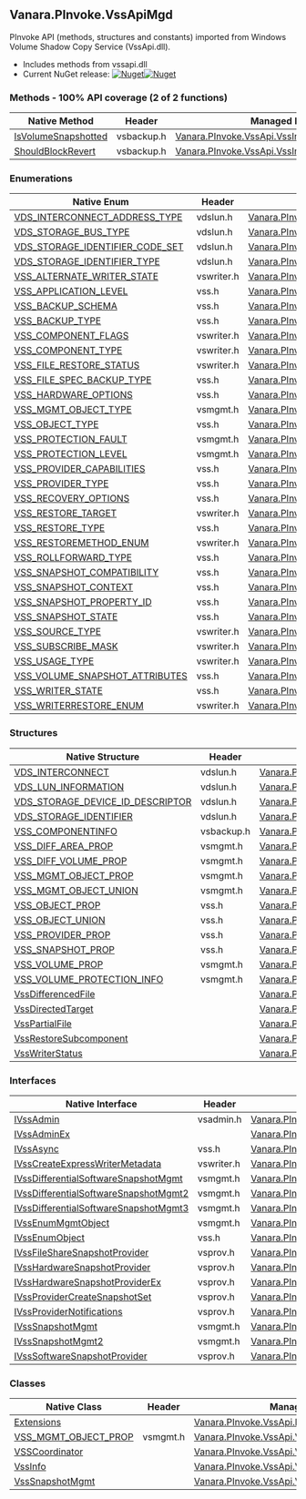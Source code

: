 ## Vanara.PInvoke.VssApiMgd  
PInvoke API (methods, structures and constants) imported from Windows Volume Shadow Copy Service (VssApi.dll).

- Includes methods from vssapi.dll  
- Current NuGet release: [![Nuget](https://img.shields.io/nuget/v/Vanara.PInvoke.VssApiMgd?logo=nuget&style=flat-square)![Nuget](https://img.shields.io/nuget/dt/Vanara.PInvoke.VssApiMgd?label=%20&style=flat-square)](https://www.nuget.org/packages/Vanara.PInvoke.VssApiMgd)  
### Methods - 100% API coverage (2 of 2 functions)  
Native Method | Header | Managed Method  
--- | --- | ---  
[IsVolumeSnapshotted](https://www.google.com/search?num=5&q=IsVolumeSnapshottedInternal+site%3Alearn.microsoft.com) | vsbackup.h | [Vanara.PInvoke.VssApi.VssInfo.IsVolumeSnapshotted](https://github.com/dahall/Vanara/search?l=C%23&q=IsVolumeSnapshotted)  
[ShouldBlockRevert](https://www.google.com/search?num=5&q=ShouldBlockRevertInternal+site%3Alearn.microsoft.com) | vsbackup.h | [Vanara.PInvoke.VssApi.VssInfo.ShouldBlockRevert](https://github.com/dahall/Vanara/search?l=C%23&q=ShouldBlockRevert)  
### Enumerations  
Native Enum | Header | Managed Enum  
--- | --- | ---  
[VDS_INTERCONNECT_ADDRESS_TYPE](https://www.google.com/search?num=5&q=VDS_INTERCONNECT_ADDRESS_TYPE+site%3Alearn.microsoft.com) | vdslun.h | [Vanara.PInvoke.VssApi.VDS_INTERCONNECT_ADDRESS_TYPE](https://github.com/dahall/Vanara/search?l=C%23&q=VDS_INTERCONNECT_ADDRESS_TYPE)  
[VDS_STORAGE_BUS_TYPE](https://www.google.com/search?num=5&q=VDS_STORAGE_BUS_TYPE+site%3Alearn.microsoft.com) | vdslun.h | [Vanara.PInvoke.VssApi.VDS_STORAGE_BUS_TYPE](https://github.com/dahall/Vanara/search?l=C%23&q=VDS_STORAGE_BUS_TYPE)  
[VDS_STORAGE_IDENTIFIER_CODE_SET](https://www.google.com/search?num=5&q=VDS_STORAGE_IDENTIFIER_CODE_SET+site%3Alearn.microsoft.com) | vdslun.h | [Vanara.PInvoke.VssApi.VDS_STORAGE_IDENTIFIER_CODE_SET](https://github.com/dahall/Vanara/search?l=C%23&q=VDS_STORAGE_IDENTIFIER_CODE_SET)  
[VDS_STORAGE_IDENTIFIER_TYPE](https://www.google.com/search?num=5&q=VDS_STORAGE_IDENTIFIER_TYPE+site%3Alearn.microsoft.com) | vdslun.h | [Vanara.PInvoke.VssApi.VDS_STORAGE_IDENTIFIER_TYPE](https://github.com/dahall/Vanara/search?l=C%23&q=VDS_STORAGE_IDENTIFIER_TYPE)  
[VSS_ALTERNATE_WRITER_STATE](https://www.google.com/search?num=5&q=VSS_ALTERNATE_WRITER_STATE+site%3Alearn.microsoft.com) | vswriter.h | [Vanara.PInvoke.VssApi.VSS_ALTERNATE_WRITER_STATE](https://github.com/dahall/Vanara/search?l=C%23&q=VSS_ALTERNATE_WRITER_STATE)  
[VSS_APPLICATION_LEVEL](https://www.google.com/search?num=5&q=VSS_APPLICATION_LEVEL+site%3Alearn.microsoft.com) | vss.h | [Vanara.PInvoke.VssApi.VSS_APPLICATION_LEVEL](https://github.com/dahall/Vanara/search?l=C%23&q=VSS_APPLICATION_LEVEL)  
[VSS_BACKUP_SCHEMA](https://www.google.com/search?num=5&q=VSS_BACKUP_SCHEMA+site%3Alearn.microsoft.com) | vss.h | [Vanara.PInvoke.VssApi.VSS_BACKUP_SCHEMA](https://github.com/dahall/Vanara/search?l=C%23&q=VSS_BACKUP_SCHEMA)  
[VSS_BACKUP_TYPE](https://www.google.com/search?num=5&q=VSS_BACKUP_TYPE+site%3Alearn.microsoft.com) | vss.h | [Vanara.PInvoke.VssApi.VSS_BACKUP_TYPE](https://github.com/dahall/Vanara/search?l=C%23&q=VSS_BACKUP_TYPE)  
[VSS_COMPONENT_FLAGS](https://www.google.com/search?num=5&q=VSS_COMPONENT_FLAGS+site%3Alearn.microsoft.com) | vswriter.h | [Vanara.PInvoke.VssApi.VSS_COMPONENT_FLAGS](https://github.com/dahall/Vanara/search?l=C%23&q=VSS_COMPONENT_FLAGS)  
[VSS_COMPONENT_TYPE](https://www.google.com/search?num=5&q=VSS_COMPONENT_TYPE+site%3Alearn.microsoft.com) | vswriter.h | [Vanara.PInvoke.VssApi.VSS_COMPONENT_TYPE](https://github.com/dahall/Vanara/search?l=C%23&q=VSS_COMPONENT_TYPE)  
[VSS_FILE_RESTORE_STATUS](https://www.google.com/search?num=5&q=VSS_FILE_RESTORE_STATUS+site%3Alearn.microsoft.com) | vswriter.h | [Vanara.PInvoke.VssApi.VSS_FILE_RESTORE_STATUS](https://github.com/dahall/Vanara/search?l=C%23&q=VSS_FILE_RESTORE_STATUS)  
[VSS_FILE_SPEC_BACKUP_TYPE](https://www.google.com/search?num=5&q=VSS_FILE_SPEC_BACKUP_TYPE+site%3Alearn.microsoft.com) | vss.h | [Vanara.PInvoke.VssApi.VSS_FILE_SPEC_BACKUP_TYPE](https://github.com/dahall/Vanara/search?l=C%23&q=VSS_FILE_SPEC_BACKUP_TYPE)  
[VSS_HARDWARE_OPTIONS](https://www.google.com/search?num=5&q=VSS_HARDWARE_OPTIONS+site%3Alearn.microsoft.com) | vss.h | [Vanara.PInvoke.VssApi.VSS_HARDWARE_OPTIONS](https://github.com/dahall/Vanara/search?l=C%23&q=VSS_HARDWARE_OPTIONS)  
[VSS_MGMT_OBJECT_TYPE](https://www.google.com/search?num=5&q=VSS_MGMT_OBJECT_TYPE+site%3Alearn.microsoft.com) | vsmgmt.h | [Vanara.PInvoke.VssApi.VSS_MGMT_OBJECT_TYPE](https://github.com/dahall/Vanara/search?l=C%23&q=VSS_MGMT_OBJECT_TYPE)  
[VSS_OBJECT_TYPE](https://www.google.com/search?num=5&q=VSS_OBJECT_TYPE+site%3Alearn.microsoft.com) | vss.h | [Vanara.PInvoke.VssApi.VSS_OBJECT_TYPE](https://github.com/dahall/Vanara/search?l=C%23&q=VSS_OBJECT_TYPE)  
[VSS_PROTECTION_FAULT](https://www.google.com/search?num=5&q=VSS_PROTECTION_FAULT+site%3Alearn.microsoft.com) | vsmgmt.h | [Vanara.PInvoke.VssApi.VSS_PROTECTION_FAULT](https://github.com/dahall/Vanara/search?l=C%23&q=VSS_PROTECTION_FAULT)  
[VSS_PROTECTION_LEVEL](https://www.google.com/search?num=5&q=VSS_PROTECTION_LEVEL+site%3Alearn.microsoft.com) | vsmgmt.h | [Vanara.PInvoke.VssApi.VSS_PROTECTION_LEVEL](https://github.com/dahall/Vanara/search?l=C%23&q=VSS_PROTECTION_LEVEL)  
[VSS_PROVIDER_CAPABILITIES](https://www.google.com/search?num=5&q=VSS_PROVIDER_CAPABILITIES+site%3Alearn.microsoft.com) | vss.h | [Vanara.PInvoke.VssApi.VSS_PROVIDER_CAPABILITIES](https://github.com/dahall/Vanara/search?l=C%23&q=VSS_PROVIDER_CAPABILITIES)  
[VSS_PROVIDER_TYPE](https://www.google.com/search?num=5&q=VSS_PROVIDER_TYPE+site%3Alearn.microsoft.com) | vss.h | [Vanara.PInvoke.VssApi.VSS_PROVIDER_TYPE](https://github.com/dahall/Vanara/search?l=C%23&q=VSS_PROVIDER_TYPE)  
[VSS_RECOVERY_OPTIONS](https://www.google.com/search?num=5&q=VSS_RECOVERY_OPTIONS+site%3Alearn.microsoft.com) | vss.h | [Vanara.PInvoke.VssApi.VSS_RECOVERY_OPTIONS](https://github.com/dahall/Vanara/search?l=C%23&q=VSS_RECOVERY_OPTIONS)  
[VSS_RESTORE_TARGET](https://www.google.com/search?num=5&q=VSS_RESTORE_TARGET+site%3Alearn.microsoft.com) | vswriter.h | [Vanara.PInvoke.VssApi.VSS_RESTORE_TARGET](https://github.com/dahall/Vanara/search?l=C%23&q=VSS_RESTORE_TARGET)  
[VSS_RESTORE_TYPE](https://www.google.com/search?num=5&q=VSS_RESTORE_TYPE+site%3Alearn.microsoft.com) | vss.h | [Vanara.PInvoke.VssApi.VSS_RESTORE_TYPE](https://github.com/dahall/Vanara/search?l=C%23&q=VSS_RESTORE_TYPE)  
[VSS_RESTOREMETHOD_ENUM](https://www.google.com/search?num=5&q=VSS_RESTOREMETHOD_ENUM+site%3Alearn.microsoft.com) | vswriter.h | [Vanara.PInvoke.VssApi.VSS_RESTOREMETHOD_ENUM](https://github.com/dahall/Vanara/search?l=C%23&q=VSS_RESTOREMETHOD_ENUM)  
[VSS_ROLLFORWARD_TYPE](https://www.google.com/search?num=5&q=VSS_ROLLFORWARD_TYPE+site%3Alearn.microsoft.com) | vss.h | [Vanara.PInvoke.VssApi.VSS_ROLLFORWARD_TYPE](https://github.com/dahall/Vanara/search?l=C%23&q=VSS_ROLLFORWARD_TYPE)  
[VSS_SNAPSHOT_COMPATIBILITY](https://www.google.com/search?num=5&q=VSS_SNAPSHOT_COMPATIBILITY+site%3Alearn.microsoft.com) | vss.h | [Vanara.PInvoke.VssApi.VSS_SNAPSHOT_COMPATIBILITY](https://github.com/dahall/Vanara/search?l=C%23&q=VSS_SNAPSHOT_COMPATIBILITY)  
[VSS_SNAPSHOT_CONTEXT](https://www.google.com/search?num=5&q=VSS_SNAPSHOT_CONTEXT+site%3Alearn.microsoft.com) | vss.h | [Vanara.PInvoke.VssApi.VSS_SNAPSHOT_CONTEXT](https://github.com/dahall/Vanara/search?l=C%23&q=VSS_SNAPSHOT_CONTEXT)  
[VSS_SNAPSHOT_PROPERTY_ID](https://www.google.com/search?num=5&q=VSS_SNAPSHOT_PROPERTY_ID+site%3Alearn.microsoft.com) | vss.h | [Vanara.PInvoke.VssApi.VSS_SNAPSHOT_PROPERTY_ID](https://github.com/dahall/Vanara/search?l=C%23&q=VSS_SNAPSHOT_PROPERTY_ID)  
[VSS_SNAPSHOT_STATE](https://www.google.com/search?num=5&q=VSS_SNAPSHOT_STATE+site%3Alearn.microsoft.com) | vss.h | [Vanara.PInvoke.VssApi.VSS_SNAPSHOT_STATE](https://github.com/dahall/Vanara/search?l=C%23&q=VSS_SNAPSHOT_STATE)  
[VSS_SOURCE_TYPE](https://www.google.com/search?num=5&q=VSS_SOURCE_TYPE+site%3Alearn.microsoft.com) | vswriter.h | [Vanara.PInvoke.VssApi.VSS_SOURCE_TYPE](https://github.com/dahall/Vanara/search?l=C%23&q=VSS_SOURCE_TYPE)  
[VSS_SUBSCRIBE_MASK](https://www.google.com/search?num=5&q=VSS_SUBSCRIBE_MASK+site%3Alearn.microsoft.com) | vswriter.h | [Vanara.PInvoke.VssApi.VSS_SUBSCRIBE_MASK](https://github.com/dahall/Vanara/search?l=C%23&q=VSS_SUBSCRIBE_MASK)  
[VSS_USAGE_TYPE](https://www.google.com/search?num=5&q=VSS_USAGE_TYPE+site%3Alearn.microsoft.com) | vswriter.h | [Vanara.PInvoke.VssApi.VSS_USAGE_TYPE](https://github.com/dahall/Vanara/search?l=C%23&q=VSS_USAGE_TYPE)  
[VSS_VOLUME_SNAPSHOT_ATTRIBUTES](https://www.google.com/search?num=5&q=VSS_VOLUME_SNAPSHOT_ATTRIBUTES+site%3Alearn.microsoft.com) | vss.h | [Vanara.PInvoke.VssApi.VSS_VOLUME_SNAPSHOT_ATTRIBUTES](https://github.com/dahall/Vanara/search?l=C%23&q=VSS_VOLUME_SNAPSHOT_ATTRIBUTES)  
[VSS_WRITER_STATE](https://www.google.com/search?num=5&q=VSS_WRITER_STATE+site%3Alearn.microsoft.com) | vss.h | [Vanara.PInvoke.VssApi.VSS_WRITER_STATE](https://github.com/dahall/Vanara/search?l=C%23&q=VSS_WRITER_STATE)  
[VSS_WRITERRESTORE_ENUM](https://www.google.com/search?num=5&q=VSS_WRITERRESTORE_ENUM+site%3Alearn.microsoft.com) | vswriter.h | [Vanara.PInvoke.VssApi.VSS_WRITERRESTORE_ENUM](https://github.com/dahall/Vanara/search?l=C%23&q=VSS_WRITERRESTORE_ENUM)  
### Structures  
Native Structure | Header | Managed Structure  
--- | --- | ---  
[VDS_INTERCONNECT](https://www.google.com/search?num=5&q=VDS_INTERCONNECT+site%3Alearn.microsoft.com) | vdslun.h | [Vanara.PInvoke.VssApi.VDS_INTERCONNECT](https://github.com/dahall/Vanara/search?l=C%23&q=VDS_INTERCONNECT)  
[VDS_LUN_INFORMATION](https://www.google.com/search?num=5&q=VDS_LUN_INFORMATION+site%3Alearn.microsoft.com) | vdslun.h | [Vanara.PInvoke.VssApi.VDS_LUN_INFORMATION](https://github.com/dahall/Vanara/search?l=C%23&q=VDS_LUN_INFORMATION)  
[VDS_STORAGE_DEVICE_ID_DESCRIPTOR](https://www.google.com/search?num=5&q=VDS_STORAGE_DEVICE_ID_DESCRIPTOR+site%3Alearn.microsoft.com) | vdslun.h | [Vanara.PInvoke.VssApi.VDS_STORAGE_DEVICE_ID_DESCRIPTOR](https://github.com/dahall/Vanara/search?l=C%23&q=VDS_STORAGE_DEVICE_ID_DESCRIPTOR)  
[VDS_STORAGE_IDENTIFIER](https://www.google.com/search?num=5&q=VDS_STORAGE_IDENTIFIER+site%3Alearn.microsoft.com) | vdslun.h | [Vanara.PInvoke.VssApi.VDS_STORAGE_IDENTIFIER](https://github.com/dahall/Vanara/search?l=C%23&q=VDS_STORAGE_IDENTIFIER)  
[VSS_COMPONENTINFO](https://www.google.com/search?num=5&q=VSS_COMPONENTINFO+site%3Alearn.microsoft.com) | vsbackup.h | [Vanara.PInvoke.VssApi.VSS_COMPONENTINFO](https://github.com/dahall/Vanara/search?l=C%23&q=VSS_COMPONENTINFO)  
[VSS_DIFF_AREA_PROP](https://www.google.com/search?num=5&q=VSS_DIFF_AREA_PROP+site%3Alearn.microsoft.com) | vsmgmt.h | [Vanara.PInvoke.VssApi.VSS_DIFF_AREA_PROP](https://github.com/dahall/Vanara/search?l=C%23&q=VSS_DIFF_AREA_PROP)  
[VSS_DIFF_VOLUME_PROP](https://www.google.com/search?num=5&q=VSS_DIFF_VOLUME_PROP+site%3Alearn.microsoft.com) | vsmgmt.h | [Vanara.PInvoke.VssApi.VSS_DIFF_VOLUME_PROP](https://github.com/dahall/Vanara/search?l=C%23&q=VSS_DIFF_VOLUME_PROP)  
[VSS_MGMT_OBJECT_PROP](https://www.google.com/search?num=5&q=VSS_MGMT_OBJECT_PROP+site%3Alearn.microsoft.com) | vsmgmt.h | [Vanara.PInvoke.VssApi.VSS_MGMT_OBJECT_PROP](https://github.com/dahall/Vanara/search?l=C%23&q=VSS_MGMT_OBJECT_PROP)  
[VSS_MGMT_OBJECT_UNION](https://www.google.com/search?num=5&q=VSS_MGMT_OBJECT_UNION+site%3Alearn.microsoft.com) | vsmgmt.h | [Vanara.PInvoke.VssApi.VSS_MGMT_OBJECT_UNION](https://github.com/dahall/Vanara/search?l=C%23&q=VSS_MGMT_OBJECT_UNION)  
[VSS_OBJECT_PROP](https://www.google.com/search?num=5&q=VSS_OBJECT_PROP+site%3Alearn.microsoft.com) | vss.h | [Vanara.PInvoke.VssApi.VSS_OBJECT_PROP](https://github.com/dahall/Vanara/search?l=C%23&q=VSS_OBJECT_PROP)  
[VSS_OBJECT_UNION](https://www.google.com/search?num=5&q=VSS_OBJECT_UNION+site%3Alearn.microsoft.com) | vss.h | [Vanara.PInvoke.VssApi.VSS_OBJECT_UNION](https://github.com/dahall/Vanara/search?l=C%23&q=VSS_OBJECT_UNION)  
[VSS_PROVIDER_PROP](https://www.google.com/search?num=5&q=VSS_PROVIDER_PROP+site%3Alearn.microsoft.com) | vss.h | [Vanara.PInvoke.VssApi.VSS_PROVIDER_PROP](https://github.com/dahall/Vanara/search?l=C%23&q=VSS_PROVIDER_PROP)  
[VSS_SNAPSHOT_PROP](https://www.google.com/search?num=5&q=VSS_SNAPSHOT_PROP+site%3Alearn.microsoft.com) | vss.h | [Vanara.PInvoke.VssApi.VSS_SNAPSHOT_PROP](https://github.com/dahall/Vanara/search?l=C%23&q=VSS_SNAPSHOT_PROP)  
[VSS_VOLUME_PROP](https://www.google.com/search?num=5&q=VSS_VOLUME_PROP+site%3Alearn.microsoft.com) | vsmgmt.h | [Vanara.PInvoke.VssApi.VSS_VOLUME_PROP](https://github.com/dahall/Vanara/search?l=C%23&q=VSS_VOLUME_PROP)  
[VSS_VOLUME_PROTECTION_INFO](https://www.google.com/search?num=5&q=VSS_VOLUME_PROTECTION_INFO+site%3Alearn.microsoft.com) | vsmgmt.h | [Vanara.PInvoke.VssApi.VSS_VOLUME_PROTECTION_INFO](https://github.com/dahall/Vanara/search?l=C%23&q=VSS_VOLUME_PROTECTION_INFO)  
[VssDifferencedFile](https://www.google.com/search?num=5&q=VssDifferencedFile+site%3Alearn.microsoft.com) |  | [Vanara.PInvoke.VssApi.VssDifferencedFile](https://github.com/dahall/Vanara/search?l=C%23&q=VssDifferencedFile)  
[VssDirectedTarget](https://www.google.com/search?num=5&q=VssDirectedTarget+site%3Alearn.microsoft.com) |  | [Vanara.PInvoke.VssApi.VssDirectedTarget](https://github.com/dahall/Vanara/search?l=C%23&q=VssDirectedTarget)  
[VssPartialFile](https://www.google.com/search?num=5&q=VssPartialFile+site%3Alearn.microsoft.com) |  | [Vanara.PInvoke.VssApi.VssPartialFile](https://github.com/dahall/Vanara/search?l=C%23&q=VssPartialFile)  
[VssRestoreSubcomponent](https://www.google.com/search?num=5&q=VssRestoreSubcomponent+site%3Alearn.microsoft.com) |  | [Vanara.PInvoke.VssApi.VssRestoreSubcomponent](https://github.com/dahall/Vanara/search?l=C%23&q=VssRestoreSubcomponent)  
[VssWriterStatus](https://www.google.com/search?num=5&q=VssWriterStatus+site%3Alearn.microsoft.com) |  | [Vanara.PInvoke.VssApi.VssWriterStatus](https://github.com/dahall/Vanara/search?l=C%23&q=VssWriterStatus)  
### Interfaces  
Native Interface | Header | Managed Interface  
--- | --- | ---  
[IVssAdmin](https://www.google.com/search?num=5&q=IVssAdmin+site%3Alearn.microsoft.com) | vsadmin.h | [Vanara.PInvoke.VssApi.IVssAdmin](https://github.com/dahall/Vanara/search?l=C%23&q=IVssAdmin)  
[IVssAdminEx](https://www.google.com/search?num=5&q=IVssAdminEx+site%3Alearn.microsoft.com) |  | [Vanara.PInvoke.VssApi.IVssAdminEx](https://github.com/dahall/Vanara/search?l=C%23&q=IVssAdminEx)  
[IVssAsync](https://www.google.com/search?num=5&q=IVssAsync+site%3Alearn.microsoft.com) | vss.h | [Vanara.PInvoke.VssApi.IVssAsync](https://github.com/dahall/Vanara/search?l=C%23&q=IVssAsync)  
[IVssCreateExpressWriterMetadata](https://www.google.com/search?num=5&q=IVssCreateExpressWriterMetadata+site%3Alearn.microsoft.com) | vswriter.h | [Vanara.PInvoke.VssApi.IVssCreateExpressWriterMetadata](https://github.com/dahall/Vanara/search?l=C%23&q=IVssCreateExpressWriterMetadata)  
[IVssDifferentialSoftwareSnapshotMgmt](https://www.google.com/search?num=5&q=IVssDifferentialSoftwareSnapshotMgmt+site%3Alearn.microsoft.com) | vsmgmt.h | [Vanara.PInvoke.VssApi.IVssDifferentialSoftwareSnapshotMgmt](https://github.com/dahall/Vanara/search?l=C%23&q=IVssDifferentialSoftwareSnapshotMgmt)  
[IVssDifferentialSoftwareSnapshotMgmt2](https://www.google.com/search?num=5&q=IVssDifferentialSoftwareSnapshotMgmt2+site%3Alearn.microsoft.com) | vsmgmt.h | [Vanara.PInvoke.VssApi.IVssDifferentialSoftwareSnapshotMgmt2](https://github.com/dahall/Vanara/search?l=C%23&q=IVssDifferentialSoftwareSnapshotMgmt2)  
[IVssDifferentialSoftwareSnapshotMgmt3](https://www.google.com/search?num=5&q=IVssDifferentialSoftwareSnapshotMgmt3+site%3Alearn.microsoft.com) | vsmgmt.h | [Vanara.PInvoke.VssApi.IVssDifferentialSoftwareSnapshotMgmt3](https://github.com/dahall/Vanara/search?l=C%23&q=IVssDifferentialSoftwareSnapshotMgmt3)  
[IVssEnumMgmtObject](https://www.google.com/search?num=5&q=IVssEnumMgmtObject+site%3Alearn.microsoft.com) | vsmgmt.h | [Vanara.PInvoke.VssApi.IVssEnumMgmtObject](https://github.com/dahall/Vanara/search?l=C%23&q=IVssEnumMgmtObject)  
[IVssEnumObject](https://www.google.com/search?num=5&q=IVssEnumObject+site%3Alearn.microsoft.com) | vss.h | [Vanara.PInvoke.VssApi.IVssEnumObject](https://github.com/dahall/Vanara/search?l=C%23&q=IVssEnumObject)  
[IVssFileShareSnapshotProvider](https://www.google.com/search?num=5&q=IVssFileShareSnapshotProvider+site%3Alearn.microsoft.com) | vsprov.h | [Vanara.PInvoke.VssApi.IVssFileShareSnapshotProvider](https://github.com/dahall/Vanara/search?l=C%23&q=IVssFileShareSnapshotProvider)  
[IVssHardwareSnapshotProvider](https://www.google.com/search?num=5&q=IVssHardwareSnapshotProvider+site%3Alearn.microsoft.com) | vsprov.h | [Vanara.PInvoke.VssApi.IVssHardwareSnapshotProvider](https://github.com/dahall/Vanara/search?l=C%23&q=IVssHardwareSnapshotProvider)  
[IVssHardwareSnapshotProviderEx](https://www.google.com/search?num=5&q=IVssHardwareSnapshotProviderEx+site%3Alearn.microsoft.com) | vsprov.h | [Vanara.PInvoke.VssApi.IVssHardwareSnapshotProviderEx](https://github.com/dahall/Vanara/search?l=C%23&q=IVssHardwareSnapshotProviderEx)  
[IVssProviderCreateSnapshotSet](https://www.google.com/search?num=5&q=IVssProviderCreateSnapshotSet+site%3Alearn.microsoft.com) | vsprov.h | [Vanara.PInvoke.VssApi.IVssProviderCreateSnapshotSet](https://github.com/dahall/Vanara/search?l=C%23&q=IVssProviderCreateSnapshotSet)  
[IVssProviderNotifications](https://www.google.com/search?num=5&q=IVssProviderNotifications+site%3Alearn.microsoft.com) | vsprov.h | [Vanara.PInvoke.VssApi.IVssProviderNotifications](https://github.com/dahall/Vanara/search?l=C%23&q=IVssProviderNotifications)  
[IVssSnapshotMgmt](https://www.google.com/search?num=5&q=IVssSnapshotMgmt+site%3Alearn.microsoft.com) | vsmgmt.h | [Vanara.PInvoke.VssApi.IVssSnapshotMgmt](https://github.com/dahall/Vanara/search?l=C%23&q=IVssSnapshotMgmt)  
[IVssSnapshotMgmt2](https://www.google.com/search?num=5&q=IVssSnapshotMgmt2+site%3Alearn.microsoft.com) | vsmgmt.h | [Vanara.PInvoke.VssApi.IVssSnapshotMgmt2](https://github.com/dahall/Vanara/search?l=C%23&q=IVssSnapshotMgmt2)  
[IVssSoftwareSnapshotProvider](https://www.google.com/search?num=5&q=IVssSoftwareSnapshotProvider+site%3Alearn.microsoft.com) | vsprov.h | [Vanara.PInvoke.VssApi.IVssSoftwareSnapshotProvider](https://github.com/dahall/Vanara/search?l=C%23&q=IVssSoftwareSnapshotProvider)  
### Classes  
Native Class | Header | Managed Class  
--- | --- | ---  
[Extensions](https://www.google.com/search?num=5&q=Extensions+site%3Alearn.microsoft.com) |  | [Vanara.PInvoke.VssApi.Extensions](https://github.com/dahall/Vanara/search?l=C%23&q=Extensions)  
[VSS_MGMT_OBJECT_PROP](https://www.google.com/search?num=5&q=VSS_MGMT_OBJECT_PROP+site%3Alearn.microsoft.com) | vsmgmt.h | [Vanara.PInvoke.VssApi.VSS_MGMT_OBJECT_PROP](https://github.com/dahall/Vanara/search?l=C%23&q=VSS_MGMT_OBJECT_PROP)  
[VSSCoordinator](https://www.google.com/search?num=5&q=VSSCoordinator+site%3Alearn.microsoft.com) |  | [Vanara.PInvoke.VssApi.VSSCoordinator](https://github.com/dahall/Vanara/search?l=C%23&q=VSSCoordinator)  
[VssInfo](https://www.google.com/search?num=5&q=VssInfo+site%3Alearn.microsoft.com) |  | [Vanara.PInvoke.VssApi.VssInfo](https://github.com/dahall/Vanara/search?l=C%23&q=VssInfo)  
[VssSnapshotMgmt](https://www.google.com/search?num=5&q=VssSnapshotMgmt+site%3Alearn.microsoft.com) |  | [Vanara.PInvoke.VssApi.VssSnapshotMgmt](https://github.com/dahall/Vanara/search?l=C%23&q=VssSnapshotMgmt)  
